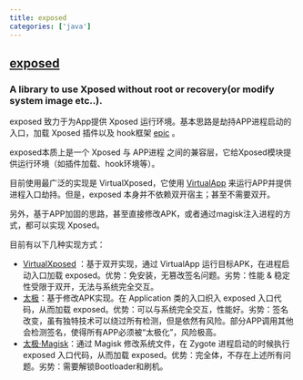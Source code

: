 ```yaml
---
title: exposed
categories: ['java']
---
```

## [exposed](https://github.com/android-hacker/exposed)

### A library to use Xposed without root or recovery(or modify system image etc..).


exposed 致力于为App提供 Xposed 运行环境。基本思路是劫持APP进程启动的入口，加载 Xposed 插件以及 hook框架 [epic](https://github.com/tiann/epic) 。

exposed本质上是一个 Xposed 与 APP进程 之间的兼容层，它给Xposed模块提供运行环境（如插件加载、hook环境等）。

目前使用最广泛的实现是 VirtualXposed，它使用 [VirtualApp](https://github.com/asLody/VirtualApp) 来运行APP并提供进程入口劫持。但是，exposed 本身并不依赖双开宿主；甚至不需要双开。

另外，基于APP加固的思路，甚至直接修改APK，或者通过magisk注入进程的方式，都可以实现 Xposed。

目前有以下几种实现方式：

- [VirtualXposed](https://github.com/android-hacker/VirtualXposed) ：基于双开实现，通过 VirtualApp 运行目标APK，在进程启动入口加载 exposed。优势：免安装，无篡改签名问题。劣势：性能 & 稳定性受限于双开，无法与系统完全交互。
- [太极](https://www.coolapk.com/apk/me.weishu.exp)：基于修改APK实现。在 Application 类的入口织入 exposed 入口代码，从而加载 exposed。优势：可以与系统完全交互，性能好。劣势：签名改变，虽有独特技术可以绕过所有检测，但是依然有风险。部分APP调用其他会检测签名，使得所有APP必须被“太极化”，风险极高。
- [太极·Magisk](https://mp.weixin.qq.com/s?__biz=MjM5Njg5ODU2NA==&tempkey=OTkwX0JJa0I4ZW9qcmd5bGlJSXlwQjBJOTZsWGc0TllULXVXdGVicTQxcWRyWE9McnZFQVozRGpNS21OaHEySDNHbFlfMUVudk9wbHo0akE4c29hOTZhNGs5UENXQlFISlFvQjZFSS1CT1dCa1hSZWt4XzFKNV9abEZITTJNOEJkVkotVEdrN2owcmxzeU9WVF9oaVUxdlJwd3pkcHZDWXFPOTFNVEhBeUF%2Bfg%3D%3D&chksm=25983cf012efb5e6ac3fe06bd73883139a89912fa37aee74f3b3baca9e358b2c41a260cee682#rd)：通过 Magisk 修改系统文件，在 Zygote 进程启动的时候执行 exposed 入口代码，从而加载 exposed。优势：完全体，不存在上述所有问题。劣势：需要解锁Bootloader和刷机。
